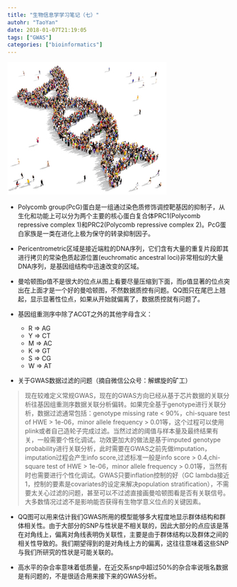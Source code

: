 ```yaml
---
title: "生物信息学学习笔记（七）"
autohr: "TaoYan"
date: 2018-01-07T21:19:05
tags: ["GWAS"]
categories: ["bioinformatics"]
---
```

![mark](https://github.com/YTLogos/Pic_blog/blob/master/2574kmE80m.png?raw=true)

* Polycomb group(PcG)蛋白是一组通过染色质修饰调控靶基因的抑制子，从生化和功能上可以分为两个主要的核心蛋白复合体PRC1(Polycomb repressive complex 1)和PRC2(Polycomb repressive complex 2)。PcG蛋白家族是一类在进化上极为保守的转录抑制因子。

* Pericentrometric区域是接近端粒的DNA序列，它们含有大量的重复片段即其进行拷贝的常染色质起源位置(euchromatic ancestral loci)非常相似的大量DNA序列，是基因组结构中迅速改变的区域。

<!--more-->

* 曼哈顿图p值不是很大的位点从图上看要尽量压缩到下面，而p值显著的位点突出在上面才是一个好的曼哈顿图，不然数据质控有问题。QQ图只在尾巴上翘起，显示显著性位点，如果从开始就偏离了，数据质控就有问题了。

* 基因组重测序中除了ACGT之外的其他字母含义：

   + R => AG
   + Y => CT
   + M => AC
   + K => GT
   + S => CG
   + W => AT

* 关于GWAS数据过滤的问题（摘自微信公众号：解螺旋的矿工）

> 现在较难定义常规GWAS，现在的GWAS方向已经从基于芯片数据的关联分析往基因组重测序数据关联分析偏转。如果完全基于genotype进行关联分析，数据过滤通常包括：genotype missing rate < 90%，chi-square test of HWE > 1e-06，minor allele frequency > 0.01等，这个过程可以使用plink或者自己造轮子完成过滤。当然过滤的阈值与样本量及最终结果有关，一般需要个性化调试。功效更加大的做法是基于imputed genotype probability进行关联分析，此时需要在GWAS之前先做imputation，imputation过程会产生info score,过滤标准一般是info score > 0.4,chi-square test of HWE > 1e-06，minor allele frequency > 0.01等，当然有时也需要进行个性化调试。GWAS只要inflation控制的好（GC lambda接近1，控制的要素是covariates的设定来解决population stratification），不需要太关心过滤的问题，甚至可以不过滤直接画曼哈顿图看是否有关联信号。大多数情况过滤不是影响能否获得有生物学意义位点的关键因素。

* QQ图可以用来估计我们GWAS所用的模型能够多大程度地显示群体结构和群体相关性。由于大部分的SNP与性状是不相关联的，因此大部分的点应该是落在对角线上，偏离对角线表明伪关联性，主要是由于群体结构以及群体之间的相关性导致的。我们期望得到的是对角线上方的偏离，这往往意味着这些SNP与我们所研究的性状是可能关联的。

* 高水平的杂合率意味着低质量，在近交系snp中超过50%的杂合率说哦名数据是有问题的，不是很适合用来接下来的GWAS分析。

